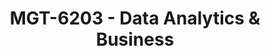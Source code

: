 ---
layout: course
title: MGT-6203 - Data Analytics & Business
aliases: 
course_id: MGT-6203
permalink: /MGT-6203/
---